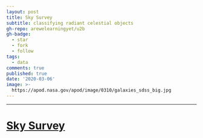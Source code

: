 ```yaml
---
layout: post
title: Sky Survey 
subtitle: classifying radiant celestial objects
gh-repo: arewelearningyet/u2b
gh-badge:
  - star
  - fork
  - follow
tags:
  - data
comments: true
published: true
date: '2020-03-06'
image: >-
  https://apod.nasa.gov/apod/image/0310/galaxies_sdss_big.jpg
---
```

****
# [Sky Survey](https://skysurvey.herokuapp.com)


